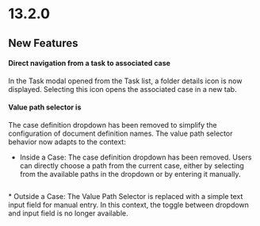 # 13.2.0

## New Features

#### Direct navigation from a task to associated case

In the Task modal opened from the Task list, a folder details icon is now displayed. Selecting this icon opens the associated case in a new tab.

#### Value path selector is

The case definition dropdown has been removed to simplify the configuration of document definition names. The value path selector behavior now adapts to the context:
* Inside a Case: The case definition dropdown has been removed. Users can directly choose a path from the current case, either by selecting from the available paths in the dropdown or by entering it manually.
<figure><img src="../../../.gitbook/assets/value-path-selector-inside-case.png.png" alt=""><figcaption></figcaption></figure>
* Outside a Case: The Value Path Selector is replaced with a simple text input field for manual entry. In this context, the toggle between dropdown and input field is no longer available.
<figure><img src="../../../.gitbook/assets/value-path-selector-outside-case.png.png" alt=""><figcaption></figcaption></figure>


